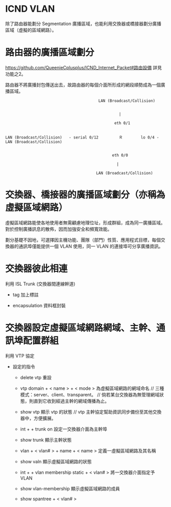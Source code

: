 # ICND VLAN
除了路由器能劃分 Segmentation 廣播區域，也能利用交換器或橋接器劃分廣播區域（虛擬的區域網路）。

# 路由器的廣播區域劃分

https://github.com/QueenieCplusplus/ICND_Internet_Packet#路由設備 詳見功能之2。

路由器不將廣播封包傳送出去，故路由器的每個介面所形成的網段順勢成為一個廣播區域。


                              
                                             LAN (Broadcast/Collision)
                                

                                                      |
                                 
                                                    eth 0/1
                                                    
                      
    LAN (Broadcast/Collision)   - serial 0/12         Ｒ        lo 0/4 -   LAN (Broadcast/Collision)
                      
                      
                                                   eth 0/0
                              
                                                     |
                                 
                                            LAN (Broadcast/Collision)




# 交換器、橋接器的廣播區域劃分（亦稱為虛擬區域網路）

虛擬區域網路能使各地使用者無需顧慮地理位址，形成群組，成為同一廣播區域。對於控制廣播訊息的散佈，因而加強安全和頻寬效能。

劃分基礎不因地，可選擇因主機功能、團隊（部門）性質、應用程式目標，每個交換器的通訊埠僅能提供一個 VLAN 使用，同一 VLAN 的連接埠可分享廣播資訊。


# 交換器彼此相連

利用 ISL Trunk (交換器間連線幹道) 

* tag 加上標註

* encapsulation 資料框封裝

# 交換器設定虛擬區域網路網域、主幹、通訊埠配置群組

利用 VTP 協定

* 設定的指令

   * delete vtp 重設
   
   * vtp domain + < name > + < mode > 為虛擬區域網路的網域命名
   // 三種模式：server、client、transparent。
   // 倘若某台交換器為無管理網域狀態，則直到它收到經過主幹的網域傳播為止。
   
   * show vtp 顯示 vtp 的狀態
   // vtp 主幹協定幫助資訊同步備份至其他交換器中，方便擴展。
   
   * int + <int no.> + trunk on 設定一交換器介面為主幹埠
  
   * show trunk 顯示主幹狀態
   
   * vlan + < vlan# > + name + < name > 定義一虛擬區域網路及其名稱
   
   * show valn 顯示虛擬區域網路的狀態
   
   * int + <int no.> + vlan membership static + < vlan# > 將一交換器介面指定予 VLAN
  
  * show vlan-membership 顯示虛擬區域網路的成員
  
  * show spantree + < vlan# > 
